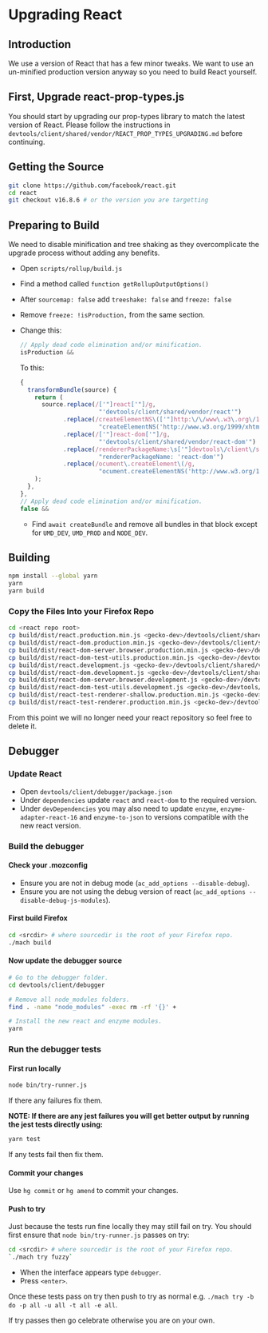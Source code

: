 [//]: # (
This Source Code Form is subject to the terms of the Mozilla Public License, v. 2.0. If a copy of the MPL was not distributed with this file, You can obtain one at http://mozilla.org/MPL/2.0/.
)

# Upgrading React

## Introduction

We use a version of React that has a few minor tweaks. We want to use an un-minified production version anyway so you need to build React yourself.

## First, Upgrade react-prop-types.js

You should start by upgrading our prop-types library to match the latest version of React. Please follow the instructions in `devtools/client/shared/vendor/REACT_PROP_TYPES_UPGRADING.md` before continuing.

## Getting the Source

```bash
git clone https://github.com/facebook/react.git
cd react
git checkout v16.8.6 # or the version you are targetting
```

## Preparing to Build

We need to disable minification and tree shaking as they overcomplicate the upgrade process without adding any benefits.

- Open `scripts/rollup/build.js`
- Find a method called `function getRollupOutputOptions()`
- After `sourcemap: false` add `treeshake: false` and `freeze: false`
- Remove `freeze: !isProduction,` from the same section.
- Change this:

  ```js
  // Apply dead code elimination and/or minification.
  isProduction &&
  ```

  To this:

  ```js
  {
    transformBundle(source) {
      return (
        source.replace(/['"]react['"]/g,
                        "'devtools/client/shared/vendor/react'")
              .replace(/createElementNS\(['"]http:\/\/www\.w3\.org\/1999\/xhtml['"], ['"]devtools\/client\/shared\/vendor\/react['"]\)/g,
                        "createElementNS('http://www.w3.org/1999/xhtml', 'react'")
              .replace(/['"]react-dom['"]/g,
                        "'devtools/client/shared/vendor/react-dom'")
              .replace(/rendererPackageName:\s['"]devtools\/client\/shared\/vendor\/react-dom['"]/g,
                        "rendererPackageName: 'react-dom'")
              .replace(/ocument\.createElement\(/g,
                        "ocument.createElementNS('http://www.w3.org/1999/xhtml', ")
      );
    },
  },
  // Apply dead code elimination and/or minification.
  false &&
  ```

  - Find `await createBundle` and remove all bundles in that block except for `UMD_DEV`, `UMD_PROD` and `NODE_DEV`.

## Building

```bash
npm install --global yarn
yarn
yarn build
```

### Copy the Files Into your Firefox Repo

```bash
cd <react repo root>
cp build/dist/react.production.min.js <gecko-dev>/devtools/client/shared/vendor/react.js
cp build/dist/react-dom.production.min.js <gecko-dev>/devtools/client/shared/vendor/react-dom.js
cp build/dist/react-dom-server.browser.production.min.js <gecko-dev>/devtools/client/shared/vendor/react-dom-server.js
cp build/dist/react-dom-test-utils.production.min.js <gecko-dev>/devtools/client/shared/vendor/react-dom-test-utils.js
cp build/dist/react.development.js <gecko-dev>/devtools/client/shared/vendor/react-dev.js
cp build/dist/react-dom.development.js <gecko-dev>/devtools/client/shared/vendor/react-dom-dev.js
cp build/dist/react-dom-server.browser.development.js <gecko-dev>/devtools/client/shared/vendor/react-dom-server-dev.js
cp build/dist/react-dom-test-utils.development.js <gecko-dev>/devtools/client/shared/vendor/react-dom-test-utils-dev.js
cp build/dist/react-test-renderer-shallow.production.min.js <gecko-dev>/devtools/client/shared/vendor/react-test-renderer-shallow.js
cp build/dist/react-test-renderer.production.min.js <gecko-dev>/devtools/client/shared/vendor/react-test-renderer.js
```

From this point we will no longer need your react repository so feel free to delete it.

## Debugger

### Update React

- Open `devtools/client/debugger/package.json`
- Under `dependencies` update `react` and `react-dom` to the required version.
- Under `devDependencies` you may also need to update `enzyme`, `enzyme-adapter-react-16` and `enzyme-to-json` to versions compatible with the new react version.

### Build the debugger

#### Check your .mozconfig

- Ensure you are not in debug mode (`ac_add_options --disable-debug`).
- Ensure you are not using the debug version of react (`ac_add_options --disable-debug-js-modules`).

#### First build Firefox

```bash
cd <srcdir> # where sourcedir is the root of your Firefox repo.
./mach build
```

#### Now update the debugger source

```bash
# Go to the debugger folder.
cd devtools/client/debugger

# Remove all node_modules folders.
find . -name "node_modules" -exec rm -rf '{}' +

# Install the new react and enzyme modules.
yarn
```

### Run the debugger tests

#### First run locally

```bash
node bin/try-runner.js
```

If there any failures fix them.

**NOTE: If there are any jest failures you will get better output by running the jest tests directly using:**

```bash
yarn test
```

If any tests fail then fix them.

#### Commit your changes

Use `hg commit` or `hg amend` to commit your changes.

#### Push to try

Just because the tests run fine locally they may still fail on try. You should first ensure that `node bin/try-runner.js` passes on try:

```bash
cd <srcdir> # where sourcedir is the root of your Firefox repo.
`./mach try fuzzy`
```

- When the interface appears type `debugger`.
- Press `<enter>`.

Once these tests pass on try then push to try as normal e.g. `./mach try -b do -p all -u all -t all -e all`.

If try passes then go celebrate otherwise you are on your own.
